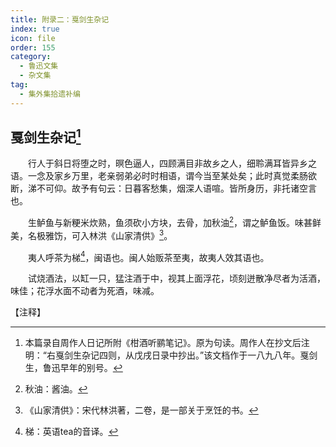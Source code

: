 ```yaml
---
title: 附录二：戛剑生杂记
index: true
icon: file
order: 155
category:
  - 鲁迅文集
  - 杂文集
tag:  
  - 集外集拾遗补编
---
```


## 戛剑生杂记[^①]

　　行人于斜日将堕之时，暝色逼人，四顾满目非故乡之人，细聆满耳皆异乡之语。一念及家乡万里，老亲弱弟必时时相语，谓今当至某处矣；此时真觉柔肠欲断，涕不可仰。故予有句云：日暮客愁集，烟深人语喧。皆所身历，非托诸空言也。

　　生鲈鱼与新粳米炊熟，鱼须砍小方块，去骨，加秋油[^②]，谓之鲈鱼饭。味甚鲜美，名极雅饬，可入林洪《山家清供》[^③]。

　　夷人呼茶为梯[^④]，闽语也。闽人始贩茶至夷，故夷人效其语也。

　　试烧酒法，以缸一只，猛注酒于中，视其上面浮花，顷刻迸散净尽者为活酒，味佳；花浮水面不动者为死酒，味减。

【注释】

[^①]:本篇录自周作人日记所附《柑酒听鹂笔记》。原为句读。周作人在抄文后注明：“右戛剑生杂记四则，从戊戌日录中抄出。”该文档作于一八九八年。戛剑生，鲁迅早年的别号。

[^②]:秋油：酱油。

[^③]:《山家清供》：宋代林洪著，二卷，是一部关于烹饪的书。

[^④]:梯：英语tea的音译。
